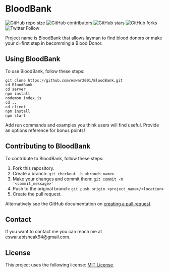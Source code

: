 # BloodBank

<!--- These are examples. See https://shields.io for others or to customize this set of shields. You might want to include dependencies, project status and licence info here --->
![GitHub repo size](https://img.shields.io/github/repo-size/eswar2001/BloodBank)
![GitHub contributors](https://img.shields.io/github/contributors/eswar2001/BloodBank)
![GitHub stars](https://img.shields.io/github/stars/eswar2001/BloodBank?style=social)
![GitHub forks](https://img.shields.io/github/forks/seswar2001/BloodBank?style=social)
![Twitter Follow](https://img.shields.io/twitter/follow/_eswar2001?style=social)

Project name is BloodBank that allows layman to find blood donors or make your d=first step in becomming a Blood Donor.

## Using BloodBank

To use BloodBank, follow these steps:

```
git clone https://github.com/eswar2001/BloodBank.git
cd BloodBank
cd server
npm install
nodemon index.js
cd ..
cd client 
npm install
npm start 
```

Add run commands and examples you think users will find useful. Provide an options reference for bonus points!

## Contributing to BloodBank
<!--- If your README is long or you have some specific process or steps you want contributors to follow, consider creating a separate CONTRIBUTING.md file--->
To contribute to BloodBank, follow these steps:

1. Fork this repository.
2. Create a branch: `git checkout -b <branch_name>`.
3. Make your changes and commit them: `git commit -m '<commit_message>'`
4. Push to the original branch: `git push origin <project_name>/<location>`
5. Create the pull request.

Alternatively see the GitHub documentation on [creating a pull request](https://help.github.com/en/github/collaborating-with-issues-and-pull-requests/creating-a-pull-request).

## Contact

If you want to contact me you can reach me at <eswar.abisheak94@gmail.com>.

## License
<!--- If you're not sure which open license to use see https://choosealicense.com/--->

This project uses the following license: [MIT License](https://choosealicense.com/licenses/mit/).
